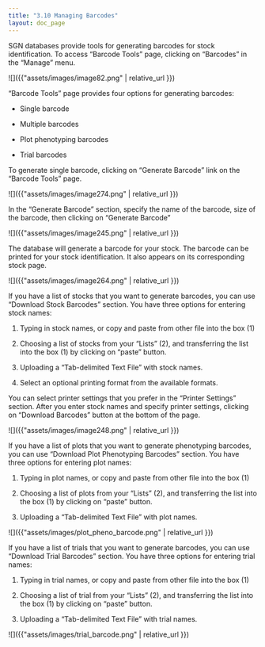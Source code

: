 ```yaml
---
title: "3.10 Managing Barcodes"
layout: doc_page
---
```


SGN databases provide tools for generating barcodes for stock identification. To access “Barcode Tools” page, clicking on “Barcodes” in the “Manage” menu.

![]({{"assets/images/image82.png" | relative_url }})

“Barcode Tools” page provides four options for generating barcodes:

-   Single barcode

-   Multiple barcodes

-   Plot phenotyping barcodes

-   Trial barcodes

To generate single barcode, clicking on “Generate Barcode” link on the “Barcode Tools” page.

![]({{"assets/images/image274.png" | relative_url }})

In the “Generate Barcode” section, specify the name of the barcode, size of the barcode, then clicking on “Generate Barcode”

![]({{"assets/images/image245.png" | relative_url }})

The database will generate a barcode for your stock. The barcode can be printed for your stock identification. It also appears on its corresponding stock page.

![]({{"assets/images/image264.png" | relative_url }})

If you have a list of stocks that you want to generate barcodes, you can use “Download Stock Barcodes” section. You have three options for entering stock names:

1.  Typing in stock names, or copy and paste from other file into the box (1)

2.  Choosing a list of stocks from your “Lists” (2), and transferring the list into the box (1) by clicking on “paste” button.

3.  Uploading a “Tab-delimited Text File” with stock names.

4.  Select an optional printing format from the available formats.

You can select printer settings that you prefer in the “Printer Settings” section. After you enter stock names and specify printer settings, clicking on “Download Barcodes” button at the bottom of the page.

![]({{"assets/images/image248.png" | relative_url }})


If you have a list of plots that you want to generate phenotyping barcodes, you can use “Download Plot Phenotyping Barcodes” section. You have three options for entering plot names:

1.  Typing in plot names, or copy and paste from other file into the box (1)

2.  Choosing a list of plots from your “Lists” (2), and transferring the list into the box (1) by clicking on “paste” button.

3.  Uploading a “Tab-delimited Text File” with plot names.

![]({{"assets/images/plot_pheno_barcode.png" | relative_url }})

If you have a list of trials that you want to generate barcodes, you can use “Download Trial Barcodes” section. You have three options for entering trial names:

1.  Typing in trial names, or copy and paste from other file into the box (1)

2.  Choosing a list of trial from your “Lists” (2), and transferring the list into the box (1) by clicking on “paste” button.

3.  Uploading a “Tab-delimited Text File” with trial names.

![]({{"assets/images/trial_barcode.png" | relative_url }})
